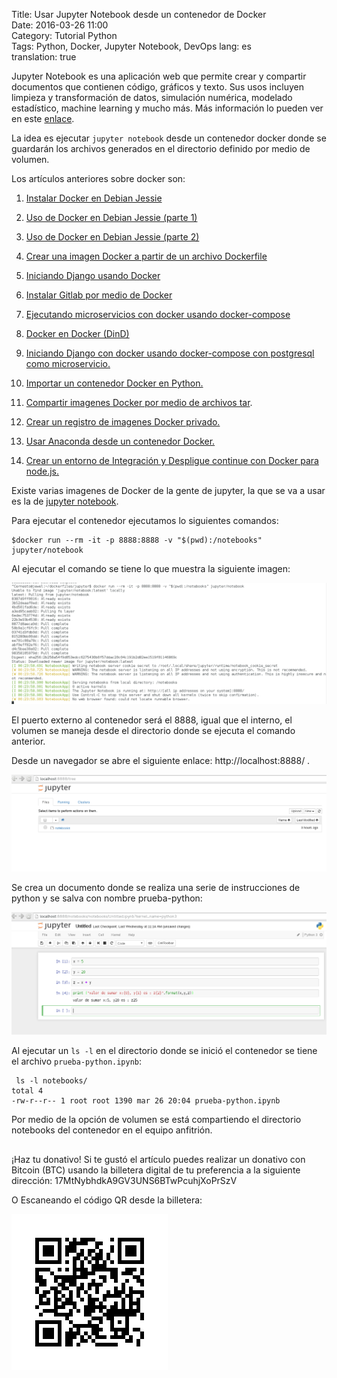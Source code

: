 Title: Usar Jupyter Notebook desde un contenedor de Docker  
Date: 2016-03-26 11:00  
Category: Tutorial Python  
Tags: Python, Docker, Jupyter Notebook, DevOps
lang: es  
translation: true  

Jupyter Notebook es una aplicación web que permite crear y compartir documentos que  contienen código, gráficos y texto. Sus usos incluyen limpieza y transformación de datos, simulación numérica, modelado estadístico, machine learning y mucho más. Más información lo pueden ver en este [enlace](https://jupyter.org/).

La idea es ejecutar `jupyter notebook` desde un contenedor docker donde se guardarán los archivos generados en el directorio definido por medio de volumen.

Los artículos anteriores sobre docker son:  
1. [Instalar Docker en Debian Jessie](https://www.seraph.to/instalar-docker-en-debian-jessie.html)  
2. [Uso de Docker en Debian Jessie (parte 1)](https://www.seraph.to/uso-de-docker-en-debian-jessie-parte-1.html)  
3. [Uso de Docker en Debian Jessie (parte 2)](https://www.seraph.to/uso-de-docker-en-debian-jessie-parte-2.html)  
4. [Crear una imagen Docker a partir de un archivo Dockerfile](https://www.seraph.to/crear-una-imagen-docker-a-partir-de-un-archivo-dockerfile.html)  
5. [Iniciando Django usando Docker](https://www.seraph.to/iniciando-django-usando-docker.html)  
6. [Instalar Gitlab por medio de Docker](https://www.seraph.to/instalar-gitlab-por-medio-de-docker.html)  
7. [Ejecutando microservicios con docker usando docker-compose](https://www.seraph.to/ejecutando-micros-servicios-con-docker-usando-docker-compose.html)  
8. [Docker en Docker (DinD)](https://www.seraph.to/docker-en-docker-dind.html)

9. [Iniciando Django con docker usando docker-compose con postgresql como microservicio.](https://www.seraph.to/iniciando-django-con-docker-usando-docker-compose-con-postgresql-como-microservicio.html)

10. [Importar un contenedor Docker en Python.](https://www.seraph.to/importar-un-contenedor-docker-en-python.html#importar-un-contenedor-docker-en-python) 

11. [Compartir imagenes Docker por medio de archivos tar](https://www.seraph.to/compartir-imagenes-docker-por-medio-de-archivos-tar.html#compartir-imagenes-docker-por-medio-de-archivos-tar).

12. [Crear un registro de imagenes Docker privado.](https://www.seraph.to/crear-un-registro-de-imagenes-docker-privado.html#crear-un-registro-de-imagenes-docker-privado)

13. [Usar Anaconda desde un contenedor Docker.](https://www.seraph.to/usar-anaconda-desde-un-contenedor-docker.html#usar-anaconda-desde-un-contenedor-docker)  

14. [Crear un entorno de Integración y Despligue continue con Docker para node.js.](https://www.seraph.to/crear-un-entorno-de-integracion-y-despligue-continue-con-docker-para-nodejs.html#crear-un-entorno-de-integracion-y-despligue-continue-con-docker-para-nodejs)  

Existe varias imagenes de Docker de la gente de jupyter, la que se va a usar es la de [jupyter notebook](https://hub.docker.com/r/jupyter/notebook/).  

Para ejecutar el contenedor ejecutamos lo siguientes comandos:
```
$docker run --rm -it -p 8888:8888 -v "$(pwd):/notebooks" jupyter/notebook
```
Al ejecutar el comando se tiene lo que muestra la siguiente imagen:

![](./images/usarjupyternotebookdesdeuncontenedordedocker-1.png)

El puerto externo al contenedor será el 8888, igual que el interno, el volumen se maneja desde el directorio donde se ejecuta el comando anterior. 

Desde un navegador se abre el siguiente enlace: http://localhost:8888/ .

![](./images/usarjupyternotebookdesdeuncontenedordedocker-2.png)

Se crea un documento donde se realiza una serie de instrucciones de python y se salva con nombre prueba-python:

![](./images/usarjupyternotebookdesdeuncontenedordedocker-3.png)

Al ejecutar un `ls -l` en el directorio donde se inició el contenedor se tiene el archivo `prueba-python.ipynb`:
```
 ls -l notebooks/
total 4
-rw-r--r-- 1 root root 1390 mar 26 20:04 prueba-python.ipynb
```
Por medio de la opción de volumen se está compartiendo el directorio notebooks del contenedor en el equipo anfitrión.


##  ##
¡Haz tu donativo!
Si te gustó el artículo puedes realizar un donativo con Bitcoin (BTC)
usando la billetera digital de tu preferencia a la siguiente
dirección: 17MtNybhdkA9GV3UNS6BTwPcuhjXoPrSzV

O Escaneando el código QR desde la billetera:

![17MtNybhdkA9GV3UNS6BTwPcuhjXoPrSzV](./images/17MtNybhdkA9GV3UNS6BTwPcuhjXoPrSzV.png)
